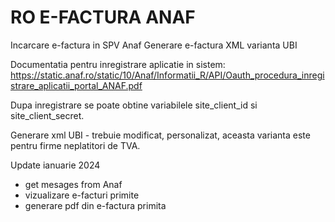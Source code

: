 # RO E-FACTURA ANAF
Incarcare e-factura in SPV Anaf
Generare e-factura XML varianta UBI

Documentatia pentru inregistrare aplicatie in sistem:
https://static.anaf.ro/static/10/Anaf/Informatii_R/API/Oauth_procedura_inregistrare_aplicatii_portal_ANAF.pdf

Dupa inregistrare se poate obtine variabilele site_client_id si site_client_secret.

Generare xml UBI - trebuie modificat, personalizat, aceasta varianta este pentru firme neplatitori de TVA.

Update ianuarie 2024
- get mesages from Anaf
- vizualizare e-facturi primite
- generare pdf din e-factura primita
